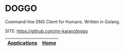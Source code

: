 # DOGGO

 Command-line DNS Client for Humans. Written in Golang.

 SITE: https://github.com/mr-karan/doggo

 | [Applications](https://portable-linux-apps.github.io/apps.html) | [Home](https://portable-linux-apps.github.io)
 | --- | --- |
